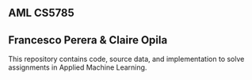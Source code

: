 ## AML CS5785 
## Francesco Perera & Claire Opila
This repository contains code, source data, and implementation to solve assignments in Applied Machine Learning.

